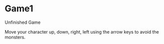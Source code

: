 # Game1
Unfinished Game

Move your character up, down, right, left using the arrow keys to avoid the monsters.

